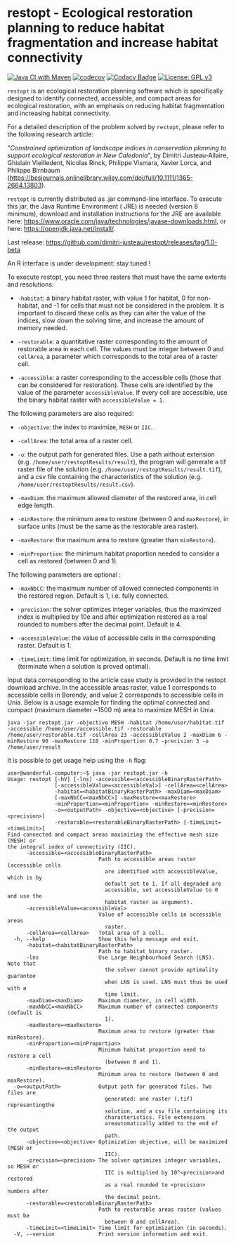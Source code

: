 # restopt - Ecological restoration planning to reduce habitat fragmentation and increase habitat connectivity

[![Java CI with Maven](https://github.com/dimitri-justeau/restopt/actions/workflows/maven.yml/badge.svg)](https://github.com/dimitri-justeau/restopt/actions/workflows/maven.yml) [![codecov](https://codecov.io/gh/dimitri-justeau/restopt/branch/master/graph/badge.svg?token=O0TFEUGPGF)](https://codecov.io/gh/dimitri-justeau/restopt) [![Codacy Badge](https://app.codacy.com/project/badge/Grade/84acbf275a6a4abeb65b712993004652)](https://www.codacy.com/gh/dimitri-justeau/restopt/dashboard?utm_source=github.com&amp;utm_medium=referral&amp;utm_content=dimitri-justeau/restopt&amp;utm_campaign=Badge_Grade) [![License: GPL v3](https://img.shields.io/badge/License-GPLv3-blue.svg)](https://www.gnu.org/licenses/gpl-3.0)

`restopt` is an ecological restoration planning software which is specifically designed to identify connected,
accessible, and compact areas for ecological restoration, with an emphasis on reducing habitat fragmentation and
increasing habitat connectivity.

For a detailed description of the problem solved by `restopt`, please refer to the following research article:

"*Constrained optimization of landscape indices in conservation planning to support ecological restoration in New
Caledonia*", by Dimitri Justeau-Allaire, Ghislain Vieilledent, Nicolas Rinck, Philippe Vismara, Xavier Lorca, and
Philippe Birnbaum (https://besjournals.onlinelibrary.wiley.com/doi/full/10.1111/1365-2664.13803).

`restopt` is currently distributed as .jar command-line interface. To execute this jar, the Java Runtime Environment (
JRE) is needed (version 8 minimum), download and installation instructions for the JRE are available
here: https://www.oracle.com/java/technologies/javase-downloads.html, or here: https://openjdk.java.net/install/.

Last release: https://github.com/dimitri-justeau/restopt/releases/tag/1.0-beta

An R interface is under development: stay tuned !

To execute restopt, you need three rasters that must have the same extents and resolutions:

- `-habitat`: a binary habitat raster, with value 1 for habitat, 0 for non-habitat, and -1 for cells that must not be
  considered in the problem. It is important to discard these cells as they can alter the value of the indices, slow
  down the solving time, and increase the amount of memory needed.

- `-restorable`: a quantitative raster corresponding to the amount of restorable area in each cell. The values must be
  integer between 0 and `cellArea`, a parameter which corresponds to the total area of a raster cell.

- `-accessible`: a raster corresponding to the accessible cells (those that can be considered for restoration). These
  cells are identified by the value of the parameter `accessibleValue`. If every cell are accessible, use the binary
  habitat raster with `accessibleValue = 1`.

The following parameters are also required:

- `-objective`: the index to maximize, `MESH` or `IIC`.

- `-cellArea`: the total area of a raster cell.

- `-o`: the output path for generated files. Use a path without extension (e.g. `/home/user/restoptResults/result`), the
  program will generate a tif raster file of the solution (e.g. `/home/user/restoptResults/result.tif`), and a csv file
  containing the characteristics of the solution (e.g. `/home/user/restoptResults/result.csv`).

- `-maxDiam`: the maximum allowed diameter of the restored area, in cell edge length.

- `-minRestore`: the minimum area to restore (between 0 and `maxRestore`), in surface units (must be the same as the
  restorable area raster).

- `-maxRestore`: the maximum area to restore (greater than `minRestore`).

- `-minProportion`: the minimum habitat proportion needed to consider a cell as restored (between 0 and 1).

The following parameters are optional :

- `-maxNbCC`: the maximum number of allowed connected components in the restored region. Default is 1, i.e. fully
  connected.

- `-precision`: the solver optimizes integer variables, thus the maximized index is multiplied by 10e<precision> and
  after optimization restored as a real rounded to <precision> numbers after the decimal point. Default is 4.

- `-accessibleValue`: the value of accessible cells in the corresponding raster. Default is 1.

- `-timeLimit`: time limit for optimization, in seconds. Default is no time limit (terminate when a solution is proved
  optimal).

Input data corresponding to the article case study is provided in the restopt download archive. In the accessible areas
raster, value 1 corresponds to accessible cells in Borendy, and value 2 corresponds to accessible cells in Unia. Below
is a usage example for finding the optimal connected and compact (maximum diameter ~1500 m) area to maximize MESH in
Unia:

    java -jar restopt.jar -objective MESH -habitat /home/user/habitat.tif -accessible /home/user/accessible.tif -restorable /home/user/restorable.tif -cellArea 23 -accessibleValue 2 -maxDiam 6 -minRestore 90 -maxRestore 110 -minProportion 0.7 -precision 3 -o /home/user/result

It is possible to get usage help using the `-h` flag:

```shell
user@wonderful-computer:~$ java -jar restopt.jar -h
Usage: restopt [-hV] [-lns] -accessible=<accessibleBinaryRasterPath>
               [-accessibleValue=<accessibleVal>] -cellArea=<cellArea>
               -habitat=<habitatBinaryRasterPath> -maxDiam=<maxDiam>
               [-maxNbCC=<maxNbCC>] -maxRestore=<maxRestore>
               -minProportion=<minProportion> -minRestore=<minRestore>
               -o=<outputPath> -objective=<objective> [-precision=<precision>]
               -restorable=<restorableBinaryRasterPath> [-timeLimit=<timeLimit>]
Find connected and compact areas maximizing the effective mesh size (MESH) or
the integral index of connectivity (IIC).
      -accessible=<accessibleBinaryRasterPath>
                             Path to accessible areas raster (accessible cells
                               are identified with accessibleValue, which is by
                               default set to 1. If all degraded are
                               accessible, set accessibleValue to 0 and use the
                               habitat raster as argument).
      -accessibleValue=<accessibleVal>
                             Value of accessible cells in accessible areas
                               raster.
      -cellArea=<cellArea>   Total area of a cell.
  -h, --help                 Show this help message and exit.
      -habitat=<habitatBinaryRasterPath>
                             Path to habitat binary raster.
      -lns                   Use Large Neighbourhood Search (LNS). Note that
                               the solver cannot provide optimality guarantee
                               when LNS is used. LNS must thus be used with a
                               time limit.
      -maxDiam=<maxDiam>     Maximum diameter, in cell width.
      -maxNbCC=<maxNbCC>     Maximum number of connected components (default is
                               1).
      -maxRestore=<maxRestore>
                             Maximum area to restore (greater than minRestore).
      -minProportion=<minProportion>
                             Minimum habitat proportion need to restore a cell
                               (between 0 and 1).
      -minRestore=<minRestore>
                             Minimum area to restore (between 0 and maxRestore).
  -o=<outputPath>            Output path for generated files. Two files are
                               generated: one raster (.tif) representingthe
                               solution, and a csv file containing its
                               characteristics. File extensions
                               areautomatically added to the end of the output
                               path.
      -objective=<objective> Optimization objective, will be maximized (MESH or
                               IIC).
      -precision=<precision> The solver optimizes integer variables, so MESH or
                               IIC is multiplied by 10^<precision>and restored
                               as a real rounded to <precision> numbers after
                               the decimal point.
      -restorable=<restorableBinaryRasterPath>
                             Path to restorable areas raster (values must be
                               between 0 and cellArea).
      -timeLimit=<timeLimit> Time limit for optimization (in seconds).
  -V, --version              Print version information and exit.
```
